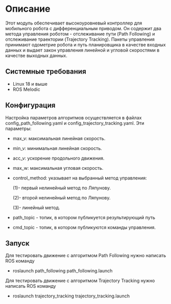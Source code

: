 
# Описание
Этот модуль обеспечивает высокоуровневый контроллер для мобильного робота с дифференциальным приводом. Он содержит два метода управления роботом - отслеживание пути (Path Following) и отслеживание траектории (Trajectory Tracking). Пакеты управления принимают одометрие робота и путь планировщика в качестве входных данных и выдает закон управления линейной и угловой скоростями в качестве выходных данных.

## Системные требования

* Linux 18 и выше
* ROS Melodic 

## Конфигурация
Настройка параметров алгоритмов осуществляется в файлах config_path_following.yaml и config_trajectory_tracking.yaml. Эти параметры:
* max_v: максимальная линейная скорость.
* min_v: минимальная линейная скорость.
* acc_v: ускорение продольного движения.
* max_w: максимальная угловая скорость.
* control_method: указывает на выбранный метод управления:

    (1)- первый нелинейный метод по Ляпунову.
    
    (2)- второй нелинейный метод по Ляпунову.
    
    (3)- линейный метод.
 * path_topic - топик, в котором публикуется результирующий путь 
 * cmd_topic - топик, в котором публикуются команды управления.
 
## Запуск

Для тестировать движение с алгоритмом Path Following нужно написать ROS команду
* roslaunch path_following path_following.launch 

Для тестировать движение с алгоритмом Trajectory Tracking нужно написать ROS команду
* roslaunch trajectory_tracking trajectory_tracking.launch 
